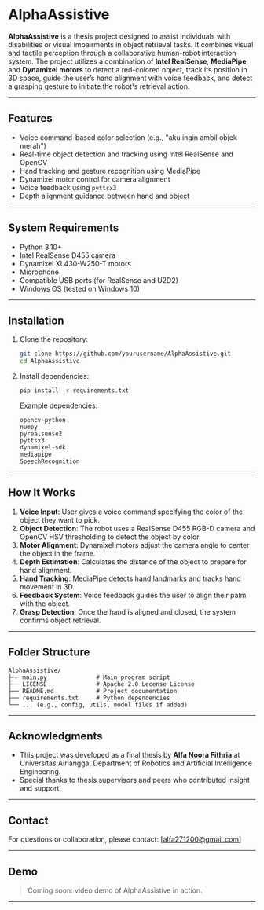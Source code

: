 # AlphaAssistive

**AlphaAssistive** is a thesis project designed to assist individuals with disabilities or visual impairments in object retrieval tasks. It combines visual and tactile perception through a collaborative human-robot interaction system. The project utilizes a combination of **Intel RealSense**, **MediaPipe**, and **Dynamixel motors** to detect a red-colored object, track its position in 3D space, guide the user’s hand alignment with voice feedback, and detect a grasping gesture to initiate the robot's retrieval action.

---

## Features

* Voice command-based color selection (e.g., "aku ingin ambil objek merah")
* Real-time object detection and tracking using Intel RealSense and OpenCV
* Hand tracking and gesture recognition using MediaPipe
* Dynamixel motor control for camera alignment
* Voice feedback using `pyttsx3`
* Depth alignment guidance between hand and object

---

## System Requirements

* Python 3.10+
* Intel RealSense D455 camera
* Dynamixel XL430-W250-T motors
* Microphone
* Compatible USB ports (for RealSense and U2D2)
* Windows OS (tested on Windows 10)

---

## Installation

1. Clone the repository:

   ```bash
   git clone https://github.com/yourusername/AlphaAssistive.git
   cd AlphaAssistive
   ```
2. Install dependencies:

   ```bash
   pip install -r requirements.txt
   ```

   Example dependencies:

   ```text
   opencv-python
   numpy
   pyrealsense2
   pyttsx3
   dynamixel-sdk
   mediapipe
   SpeechRecognition
   ```

---

## How It Works

1. **Voice Input**: User gives a voice command specifying the color of the object they want to pick.
2. **Object Detection**: The robot uses a RealSense D455 RGB-D camera and OpenCV HSV thresholding to detect the object by color.
3. **Motor Alignment**: Dynamixel motors adjust the camera angle to center the object in the frame.
4. **Depth Estimation**: Calculates the distance of the object to prepare for hand alignment.
5. **Hand Tracking**: MediaPipe detects hand landmarks and tracks hand movement in 3D.
6. **Feedback System**: Voice feedback guides the user to align their palm with the object.
7. **Grasp Detection**: Once the hand is aligned and closed, the system confirms object retrieval.

---

## Folder Structure

```
AlphaAssistive/
├── main.py              # Main program script
├── LICENSE              # Apache 2.0 Lecense License
├── README.md            # Project documentation
├── requirements.txt     # Python dependencies
└── ... (e.g., config, utils, model files if added)
```

---

## Acknowledgments

* This project was developed as a final thesis by **Alfa Noora Fithria** at Universitas Airlangga, Department of Robotics and Artificial Intelligence Engineering.
* Special thanks to thesis supervisors and peers who contributed insight and support.

---

## Contact

For questions or collaboration, please contact: \[[alfa271200@gmail.com](mailto:alfa271200@gmail.com)]

---

## Demo

> Coming soon: video demo of AlphaAssistive in action.

---
